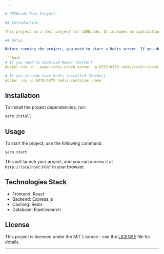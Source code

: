 ```yaml
---

# dZENcode Test Project

## Introduction

This project is a test project for dZENcode. It includes an application for posting comments. It uses Redis for caching and queues, and Elasticsearch as a database. The frontend is built with React, and the backend uses Express.js.

## Setup

Before running the project, you need to start a Redis server. If you don't have Redis installed, you can use Docker to run it:

```bash
# If you need to download Redis (Docker)
docker run -d --name redis-stack-server -p 6379:6379 redis/redis-stack-server:latest

# If you already have Redis installed (Docker)
docker run -p 6379:6379 redis-container-name
```

## Installation

To install the project dependencies, run:

```bash
yarn install
```

## Usage

To start the project, use the following command:

```bash
yarn start
```

This will launch your project, and you can access it at `http://localhost:PORT` in your browser.

## Technologies Stack

- Frontend: React
- Backend: Express.js
- Caching: Redis
- Database: Elasticsearch

## License

This project is licensed under the MIT License - see the [LICENSE](LICENSE) file for details.

---
```

